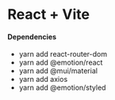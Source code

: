 # React + Vite

#### Dependencies

- yarn add react-router-dom
- yarn add @emotion/react
- yarn add @mui/material
- yarn add axios
- yarn add @emotion/styled


